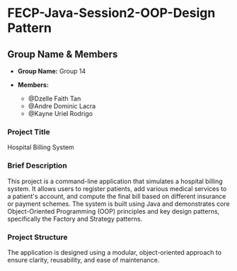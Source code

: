 # FECP-Java-Session2-OOP-Design Pattern

## Group Name & Members
- **Group Name:** Group 14

- **Members:**
  - @Dzelle Faith Tan
  - @Andre Dominic Lacra
  - @Kayne Uriel Rodrigo


### Project Title
Hospital Billing System

### Brief Description
This project is a command-line application that simulates a hospital billing system. It allows users to register patients, add various medical services to a patient's account, and compute the final bill based on different insurance or payment schemes. The system is built using Java and demonstrates core Object-Oriented Programming (OOP) principles and key design patterns, specifically the Factory and Strategy patterns.

### Project Structure
The application is designed using a modular, object-oriented approach to ensure clarity, reusability, and ease of maintenance.
